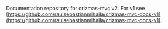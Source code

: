 Documentation repository for crizmas-mvc v2. For v1 see [https://github.com/raulsebastianmihaila/crizmas-mvc-docs-v1](https://github.com/raulsebastianmihaila/crizmas-mvc-docs-v1).
